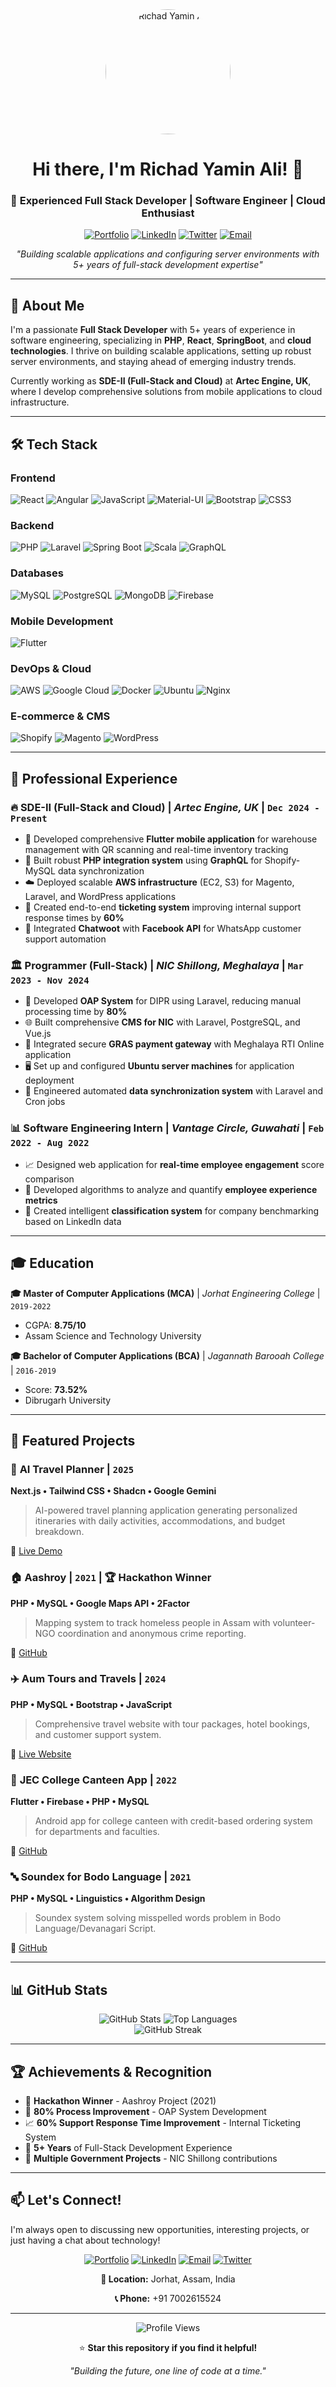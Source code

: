 <div align="center">
  <img src="https://richadali.dev/HeroImage.jpg" alt="Richad Yamin Ali" width="200" height="200" style="border-radius: 50%;" />
  
  # Hi there, I'm Richad Yamin Ali! 👋
  
  ### 🚀 Experienced Full Stack Developer | Software Engineer | Cloud Enthusiast
  
  [![Portfolio](https://img.shields.io/badge/Portfolio-richadali.dev-blue?style=for-the-badge&logo=google-chrome&logoColor=white)](https://richadali.dev/)
  [![LinkedIn](https://img.shields.io/badge/LinkedIn-richadyaminali-0077B5?style=for-the-badge&logo=linkedin&logoColor=white)](https://www.linkedin.com/in/richadyaminali/)
  [![Twitter](https://img.shields.io/badge/Twitter-@eXion__18-1DA1F2?style=for-the-badge&logo=twitter&logoColor=white)](https://x.com/eXion_18)
  [![Email](https://img.shields.io/badge/Email-richadyaminali@gmail.com-D14836?style=for-the-badge&logo=gmail&logoColor=white)](mailto:richadyaminali@gmail.com)
  
  *"Building scalable applications and configuring server environments with 5+ years of full-stack development expertise"*
</div>

---

## 🎯 About Me

I'm a passionate **Full Stack Developer** with 5+ years of experience in software engineering, specializing in **PHP**, **React**, **SpringBoot**, and **cloud technologies**. I thrive on building scalable applications, setting up robust server environments, and staying ahead of emerging industry trends.

Currently working as **SDE-II (Full-Stack and Cloud)** at **Artec Engine, UK**, where I develop comprehensive solutions from mobile applications to cloud infrastructure.

---

## 🛠️ Tech Stack

### Frontend

![React](https://img.shields.io/badge/React-20232A?style=for-the-badge&logo=react&logoColor=61DAFB)
![Angular](https://img.shields.io/badge/Angular-DD0031?style=for-the-badge&logo=angular&logoColor=white)
![JavaScript](https://img.shields.io/badge/JavaScript-F7DF1E?style=for-the-badge&logo=javascript&logoColor=black)
![Material-UI](https://img.shields.io/badge/Material--UI-0081CB?style=for-the-badge&logo=material-ui&logoColor=white)
![Bootstrap](https://img.shields.io/badge/Bootstrap-563D7C?style=for-the-badge&logo=bootstrap&logoColor=white)
![CSS3](https://img.shields.io/badge/CSS3-1572B6?style=for-the-badge&logo=css3&logoColor=white)

### Backend

![PHP](https://img.shields.io/badge/PHP-777BB4?style=for-the-badge&logo=php&logoColor=white)
![Laravel](https://img.shields.io/badge/Laravel-FF2D20?style=for-the-badge&logo=laravel&logoColor=white)
![Spring Boot](https://img.shields.io/badge/Spring_Boot-6DB33F?style=for-the-badge&logo=spring-boot&logoColor=white)
![Scala](https://img.shields.io/badge/Scala-DC322F?style=for-the-badge&logo=scala&logoColor=white)
![GraphQL](https://img.shields.io/badge/GraphQL-E10098?style=for-the-badge&logo=graphql&logoColor=white)

### Databases

![MySQL](https://img.shields.io/badge/MySQL-4479A1?style=for-the-badge&logo=mysql&logoColor=white)
![PostgreSQL](https://img.shields.io/badge/PostgreSQL-336791?style=for-the-badge&logo=postgresql&logoColor=white)
![MongoDB](https://img.shields.io/badge/MongoDB-4EA94B?style=for-the-badge&logo=mongodb&logoColor=white)
![Firebase](https://img.shields.io/badge/Firebase-FFCA28?style=for-the-badge&logo=firebase&logoColor=black)

### Mobile Development

![Flutter](https://img.shields.io/badge/Flutter-02569B?style=for-the-badge&logo=flutter&logoColor=white)

### DevOps & Cloud

![AWS](https://img.shields.io/badge/AWS-232F3E?style=for-the-badge&logo=amazon-aws&logoColor=white)
![Google Cloud](https://img.shields.io/badge/Google_Cloud-4285F4?style=for-the-badge&logo=google-cloud&logoColor=white)
![Docker](https://img.shields.io/badge/Docker-2496ED?style=for-the-badge&logo=docker&logoColor=white)
![Ubuntu](https://img.shields.io/badge/Ubuntu-E95420?style=for-the-badge&logo=ubuntu&logoColor=white)
![Nginx](https://img.shields.io/badge/Nginx-009639?style=for-the-badge&logo=nginx&logoColor=white)

### E-commerce & CMS

![Shopify](https://img.shields.io/badge/Shopify-7AB55C?style=for-the-badge&logo=shopify&logoColor=white)
![Magento](https://img.shields.io/badge/Magento-FF6C37?style=for-the-badge&logo=magento&logoColor=white)
![WordPress](https://img.shields.io/badge/WordPress-21759B?style=for-the-badge&logo=wordpress&logoColor=white)

---

## 💼 Professional Experience

### 🔥 **SDE-II (Full-Stack and Cloud)** | _Artec Engine, UK_ | `Dec 2024 - Present`

- 📱 Developed comprehensive **Flutter mobile application** for warehouse management with QR scanning and real-time inventory tracking
- 🔄 Built robust **PHP integration system** using **GraphQL** for Shopify-MySQL data synchronization
- ☁️ Deployed scalable **AWS infrastructure** (EC2, S3) for Magento, Laravel, and WordPress applications
- 🎫 Created end-to-end **ticketing system** improving internal support response times by **60%**
- 💬 Integrated **Chatwoot** with **Facebook API** for WhatsApp customer support automation

### 🏛️ **Programmer (Full-Stack)** | _NIC Shillong, Meghalaya_ | `Mar 2023 - Nov 2024`

- 🎯 Developed **OAP System** for DIPR using Laravel, reducing manual processing time by **80%**
- 🌐 Built comprehensive **CMS for NIC** with Laravel, PostgreSQL, and Vue.js
- 🔐 Integrated secure **GRAS payment gateway** with Meghalaya RTI Online application
- 🖥️ Set up and configured **Ubuntu server machines** for application deployment
- 🔄 Engineered automated **data synchronization system** with Laravel and Cron jobs

### 📊 **Software Engineering Intern** | _Vantage Circle, Guwahati_ | `Feb 2022 - Aug 2022`

- 📈 Designed web application for **real-time employee engagement** score comparison
- 🧠 Developed algorithms to analyze and quantify **employee experience metrics**
- 🏢 Created intelligent **classification system** for company benchmarking based on LinkedIn data

---

## 🎓 Education

**🎓 Master of Computer Applications (MCA)** | _Jorhat Engineering College_ | `2019-2022`

- CGPA: **8.75/10**
- Assam Science and Technology University

**🎓 Bachelor of Computer Applications (BCA)** | _Jagannath Barooah College_ | `2016-2019`

- Score: **73.52%**
- Dibrugarh University

---

## 🚀 Featured Projects

### 🤖 **AI Travel Planner** | `2025`

**Next.js • Tailwind CSS • Shadcn • Google Gemini**

> AI-powered travel planning application generating personalized itineraries with daily activities, accommodations, and budget breakdown.

🔗 [Live Demo](https://richadali.dev/ai-travel-planner)

### 🏠 **Aashroy** | `2021` | 🏆 **Hackathon Winner**

**PHP • MySQL • Google Maps API • 2Factor**

> Mapping system to track homeless people in Assam with volunteer-NGO coordination and anonymous crime reporting.

🔗 [GitHub](https://github.com/richadYamin/aashroy)

### ✈️ **Aum Tours and Travels** | `2024`

**PHP • MySQL • Bootstrap • JavaScript**

> Comprehensive travel website with tour packages, hotel bookings, and customer support system.

🔗 [Live Website](https://aumtoursandtravels.in/)

### 📱 **JEC College Canteen App** | `2022`

**Flutter • Firebase • PHP • MySQL**

> Android app for college canteen with credit-based ordering system for departments and faculties.

🔗 [GitHub](https://github.com/richadYamin/jec-canteen-app)

### 🔤 **Soundex for Bodo Language** | `2021`

**PHP • MySQL • Linguistics • Algorithm Design**

> Soundex system solving misspelled words problem in Bodo Language/Devanagari Script.

🔗 [GitHub](https://github.com/richadYamin/bodo-soundex)

---

## 📊 GitHub Stats

<div align="center">
  <img src="https://github-readme-stats.vercel.app/api?username=richadali&show_icons=true&theme=radical&hide_border=true" alt="GitHub Stats" />
  <img src="https://github-readme-stats.vercel.app/api/top-langs/?username=richadali&layout=compact&theme=radical&hide_border=true" alt="Top Languages" />
</div>

<div align="center">
  <img src="https://github-readme-streak-stats.herokuapp.com/?user=richadali&theme=radical&hide_border=true" alt="GitHub Streak" />
</div>

---

## 🏆 Achievements & Recognition

- 🥇 **Hackathon Winner** - Aashroy Project (2021)
- 🎯 **80% Process Improvement** - OAP System Development
- 📈 **60% Support Response Time Improvement** - Internal Ticketing System
- 🌟 **5+ Years** of Full-Stack Development Experience
- 🔧 **Multiple Government Projects** - NIC Shillong contributions

---

## 📫 Let's Connect!

I'm always open to discussing new opportunities, interesting projects, or just having a chat about technology!

<div align="center">
  
  [![Portfolio](https://img.shields.io/badge/🌐_Portfolio-Visit_richadali.dev-blue?style=for-the-badge)](https://richadali.dev/)
  [![LinkedIn](https://img.shields.io/badge/💼_LinkedIn-Connect_with_me-0077B5?style=for-the-badge)](https://www.linkedin.com/in/richadyaminali/)
  [![Email](https://img.shields.io/badge/📧_Email-richadyaminali@gmail.com-D14836?style=for-the-badge)](mailto:richadyaminali@gmail.com)
  [![Twitter](https://img.shields.io/badge/🐦_Twitter-@eXion__18-1DA1F2?style=for-the-badge)](https://x.com/eXion_18)
  
  **📍 Location:** Jorhat, Assam, India
  
  **📞 Phone:** +91 7002615524
  
</div>

---

<div align="center">
  <img src="https://komarev.com/ghpvc/?username=richadali&color=blueviolet&style=for-the-badge" alt="Profile Views" />
  
  ⭐ **Star this repository if you find it helpful!**
  
  *"Building the future, one line of code at a time."*
</div>
